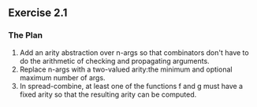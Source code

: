Exercise 2.1
------------

### The Plan

1. Add an arity abstraction over n-args so that combinators don't have to do
   the arithmetic of checking and propagating arguments.
2. Replace n-args with a two-valued arity:the minimum and optional maximum
   number of args.
3. In spread-combine, at least one of the functions f and g must have a fixed
   arity so that the resulting arity can be computed.
